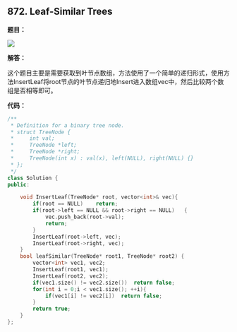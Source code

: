 ## 872. Leaf-Similar Trees

**题目：**

![](http://p9zl5r4hu.bkt.clouddn.com/leet_872.png)

**解答：**

这个题目主要是需要获取到叶节点数组，方法使用了一个简单的递归形式，使用方法InsertLeaf将root节点的叶节点递归地Insert进入数组vec中，然后比较两个数组是否相等即可。

**代码：**

```cpp
/**
 * Definition for a binary tree node.
 * struct TreeNode {
 *     int val;
 *     TreeNode *left;
 *     TreeNode *right;
 *     TreeNode(int x) : val(x), left(NULL), right(NULL) {}
 * };
 */
class Solution {
public:

    void InsertLeaf(TreeNode* root, vector<int>& vec){
        if(root == NULL)    return;
        if(root->left == NULL && root->right == NULL)   {
            vec.push_back(root->val);
            return;
        }
        InsertLeaf(root->left, vec);
        InsertLeaf(root->right, vec);
    }
    bool leafSimilar(TreeNode* root1, TreeNode* root2) {
        vector<int> vec1, vec2;
        InsertLeaf(root1, vec1);
        InsertLeaf(root2, vec2);
        if(vec1.size() != vec2.size())  return false;
        for(int i = 0;i < vec1.size(); ++i){
            if(vec1[i] != vec2[i])  return false;
        }
        return true;
    }
};
```

